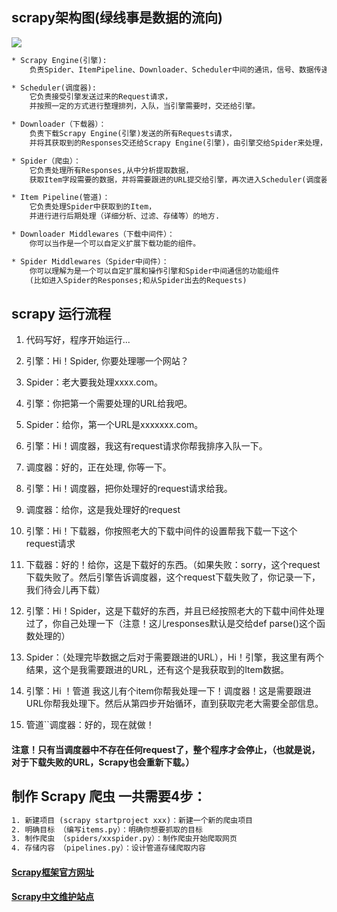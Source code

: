 ## scrapy架构图(绿线事是数据的流向)
![](https://i.loli.net/2019/09/24/E4I6B29WvijOn1z.png)
```html
* Scrapy Engine(引擎): 
    负责Spider、ItemPipeline、Downloader、Scheduler中间的通讯，信号、数据传递等。

* Scheduler(调度器): 
    它负责接受引擎发送过来的Request请求，
    并按照一定的方式进行整理排列，入队，当引擎需要时，交还给引擎。

* Downloader（下载器）：
    负责下载Scrapy Engine(引擎)发送的所有Requests请求，
    并将其获取到的Responses交还给Scrapy Engine(引擎)，由引擎交给Spider来处理，

* Spider（爬虫）：
    它负责处理所有Responses,从中分析提取数据，
    获取Item字段需要的数据，并将需要跟进的URL提交给引擎，再次进入Scheduler(调度器)，

* Item Pipeline(管道)：
    它负责处理Spider中获取到的Item，
    并进行进行后期处理（详细分析、过滤、存储等）的地方.

* Downloader Middlewares（下载中间件）：
    你可以当作是一个可以自定义扩展下载功能的组件。

* Spider Middlewares（Spider中间件）：
    你可以理解为是一个可以自定扩展和操作引擎和Spider中间通信的功能组件
    (比如进入Spider的Responses;和从Spider出去的Requests)
```
## scrapy 运行流程
1. 代码写好，程序开始运行...

2. 引擎：Hi！Spider, 你要处理哪一个网站？

3. Spider：老大要我处理xxxx.com。

4. 引擎：你把第一个需要处理的URL给我吧。

5. Spider：给你，第一个URL是xxxxxxx.com。

6. 引擎：Hi！调度器，我这有request请求你帮我排序入队一下。

7. 调度器：好的，正在处理, 你等一下。

8. 引擎：Hi！调度器，把你处理好的request请求给我。

9. 调度器：给你，这是我处理好的request

10. 引擎：Hi！下载器，你按照老大的下载中间件的设置帮我下载一下这个request请求

11. 下载器：好的！给你，这是下载好的东西。（如果失败：sorry，这个request下载失败了。然后引擎告诉调度器，这个request下载失败了，你记录一下，我们待会儿再下载）

12. 引擎：Hi！Spider，这是下载好的东西，并且已经按照老大的下载中间件处理过了，你自己处理一下（注意！这儿responses默认是交给def parse()这个函数处理的）

13. Spider：（处理完毕数据之后对于需要跟进的URL），Hi！引擎，我这里有两个结果，这个是我需要跟进的URL，还有这个是我获取到的Item数据。

14. 引擎：Hi ！管道 我这儿有个item你帮我处理一下！调度器！这是需要跟进URL你帮我处理下。然后从第四步开始循环，直到获取完老大需要全部信息。

15. 管道``调度器：好的，现在就做！

#### 注意！只有当调度器中不存在任何request了，整个程序才会停止，（也就是说，对于下载失败的URL，Scrapy也会重新下载。）
## 制作 Scrapy 爬虫 一共需要4步：
```html
1. 新建项目 (scrapy startproject xxx)：新建一个新的爬虫项目
2. 明确目标 （编写items.py）：明确你想要抓取的目标
3. 制作爬虫 （spiders/xxspider.py）：制作爬虫开始爬取网页
4. 存储内容 （pipelines.py）：设计管道存储爬取内容
```
#### [Scrapy框架官方网址](http://doc.scrapy.org/en/latest/)
#### [Scrapy中文维护站点](http://scrapy-chs.readthedocs.io/zh_CN/latest/index.html)


